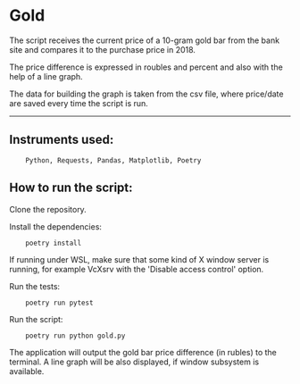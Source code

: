 # Gold

The script receives the current price of a 10-gram gold bar from the bank site
and compares it to the purchase price in 2018.

The price difference is expressed in roubles and percent
and also with the help of a line graph.

The data for building the graph is taken from the csv file,
where price/date are saved every time the script is run.


***********


## Instruments used:

```
    Python, Requests, Pandas, Matplotlib, Poetry
```

## How to run the script:

Clone the repository.

Install the dependencies:

```
    poetry install
```

If running under WSL, make sure that some kind of X window server is
running, for example VcXsrv with the 'Disable access control' option.

Run the tests:
```
    poetry run pytest
```

Run the script:

```
    poetry run python gold.py
```

The application will output the gold bar price difference (in rubles)
to the terminal. A line graph will be also displayed, if window subsystem
is available.
